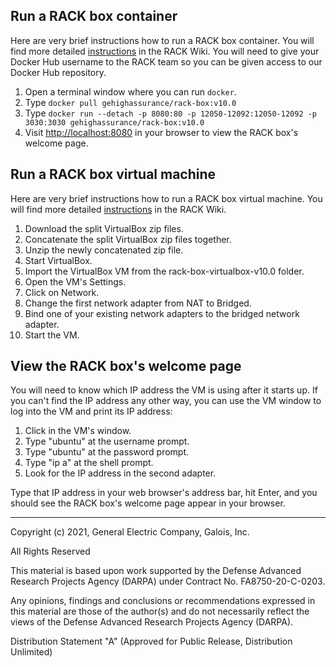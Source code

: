 <!-- markdownlint-disable first-line-heading -->
<!-- markdownlint-disable line-length -->

## Run a RACK box container

Here are very brief instructions how to run a RACK box container.  You will find more detailed [instructions](https://github.com/ge-high-assurance/RACK/wiki/02-Run-a-RACK-Box-container) in the RACK Wiki.  You will need to give your Docker Hub username to the RACK team so you can be given access to our Docker Hub repository.

1. Open a terminal window where you can run `docker`.
2. Type `docker pull gehighassurance/rack-box:v10.0`
3. Type `docker run --detach -p 8080:80 -p 12050-12092:12050-12092 -p 3030:3030 gehighassurance/rack-box:v10.0`
4. Visit <http://localhost:8080> in your browser to view the RACK box's welcome page.

## Run a RACK box virtual machine

Here are very brief instructions how to run a RACK box virtual machine.  You will find more detailed [instructions](https://github.com/ge-high-assurance/RACK/wiki/03-Run-a-RACK-Box-VM) in the RACK Wiki.

1. Download the split VirtualBox zip files.
2. Concatenate the split VirtualBox zip files together.
3. Unzip the newly concatenated zip file.
4. Start VirtualBox.
5. Import the VirtualBox VM from the rack-box-virtualbox-v10.0 folder.
6. Open the VM's Settings.
7. Click on Network.
8. Change the first network adapter from NAT to Bridged.
9. Bind one of your existing network adapters to the bridged network adapter.
10. Start the VM.

## View the RACK box's welcome page

You will need to know which IP address the VM is using after it starts up.  If you can't find the IP address any other way, you can use the VM window to log into the VM and print its IP address:

1. Click in the VM's window.
2. Type "ubuntu" at the username prompt.
3. Type "ubuntu" at the password prompt.
4. Type "ip a" at the shell prompt.
5. Look for the IP address in the second adapter.

Type that IP address in your web browser's address bar, hit Enter, and you should see the RACK box's welcome page appear in your browser.

---
Copyright (c) 2021, General Electric Company, Galois, Inc.

All Rights Reserved

This material is based upon work supported by the Defense Advanced Research Projects Agency (DARPA) under Contract No. FA8750-20-C-0203.

Any opinions, findings and conclusions or recommendations expressed in this material are those of the author(s) and do not necessarily reflect the views of the Defense Advanced Research Projects Agency (DARPA).

Distribution Statement "A" (Approved for Public Release, Distribution Unlimited)
